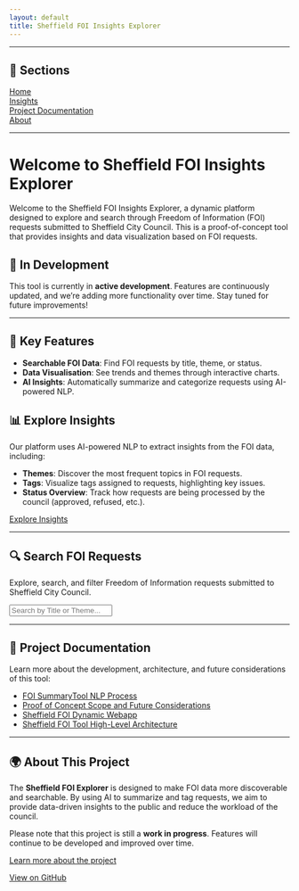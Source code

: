 ```yaml
---
layout: default
title: Sheffield FOI Insights Explorer
---
```

---

## 📄 Sections

[Home](/)  
[Insights](/insights.md)  
[Project Documentation](/project.md)  
[About](/about.md)

---
# Welcome to Sheffield FOI Insights Explorer

Welcome to the Sheffield FOI Insights Explorer, a dynamic platform designed to explore and search through Freedom of Information (FOI) requests submitted to Sheffield City Council. This is a proof-of-concept tool that provides insights and data visualization based on FOI requests.


## 🚧 In Development

This tool is currently in **active development**. Features are continuously updated, and we’re adding more functionality over time. Stay tuned for future improvements!

---

## 🚀 Key Features

- **Searchable FOI Data**: Find FOI requests by title, theme, or status.
- **Data Visualisation**: See trends and themes through interactive charts.
- **AI Insights**: Automatically summarize and categorize requests using AI-powered NLP.


## 📊 Explore Insights

Our platform uses AI-powered NLP to extract insights from the FOI data, including:

- **Themes**: Discover the most frequent topics in FOI requests.
- **Tags**: Visualize tags assigned to requests, highlighting key issues.
- **Status Overview**: Track how requests are being processed by the council (approved, refused, etc.).

[Explore Insights](./insights)  


---

## 🔍 Search FOI Requests

<p>Explore, search, and filter Freedom of Information requests submitted to Sheffield City Council.</p>

<input type="text" id="search" placeholder="Search by Title or Theme...">
<ul id="results"></ul>

<script src="app.js"></script>

---

## 📑 Project Documentation

Learn more about the development, architecture, and future considerations of this tool:

- [FOI SummaryTool NLP Process](./FOI%20SummaryTool%20NLP%20Process.docx)
- [Proof of Concept Scope and Future Considerations](./1.%20Proof%20of%20Concept%20Scope%20and%20Future%20Considerations.docx)
- [Sheffield FOI Dynamic Webapp](./2.%20Sheffield%20FOI%20Dynamic%20Webapp.docx)
- [Sheffield FOI Tool High-Level Architecture](./3.%20Sheffield%20FOI%20Tool%20High-Level%20Architecture.docx)


---

## 🌍 About This Project

The **Sheffield FOI Explorer** is designed to make FOI data more discoverable and searchable. By using AI to summarize and tag requests, we aim to provide data-driven insights to the public and reduce the workload of the council.

Please note that this project is still a **work in progress**. Features will continue to be developed and improved over time.

[Learn more about the project](./about)  



[View on GitHub](https://github.com/peterkarakostas/Sheffield_FOI_Webapp)  
